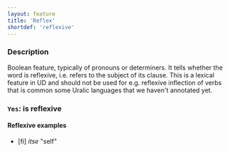 ```yaml
---
layout: feature
title: 'Reflex'
shortdef: 'reflexive'
---
```


### Description

Boolean feature, typically of pronouns or determiners. It tells whether the
word is reflexive, i.e. refers to the subject of its clause.  This is a lexical
feature in UD and should not be used for e.g. reflexive inflection of verbs
that is common some Uralic languages that we haven't annotated yet.

### `Yes`: is reflexive



#### Reflexive examples

* [fi] _itse_ "self"

